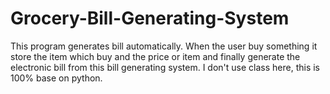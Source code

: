 # Grocery-Bill-Generating-System
This program generates bill automatically. When the user buy something it store the item which buy and the price or item and finally generate the electronic bill from this bill generating system. I don't use class here, this is 100% base on python.
